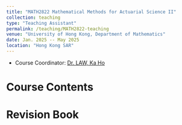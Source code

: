 ```yaml
---
title: "MATH2822 Mathematical Methods for Actuarial Science II"
collection: teaching
type: "Teaching Assistant"
permalink: /teaching/MATH2822-teaching
venue: "University of Hong Kong, Department of Mathematics"
date: Jan. 2025 -- May 2025
location: "Hong Kong SAR"
---
```


- Course Coordinator: [Dr. LAW, Ka Ho](https://sites.google.com/view/lawkaho/main-page)

Course Contents
======

Revision Book
======
